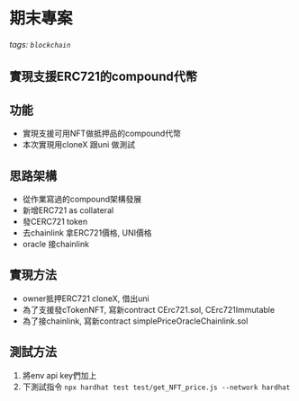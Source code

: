 # 期末專案
###### tags: `blockchain`
## 實現支援ERC721的compound代幣

## 功能
- 實現支援可用NFT做抵押品的compound代幣
- 本次實現用cloneX 跟uni 做測試


## 思路架構
- 從作業寫過的compound架構發展
- 新增ERC721 as collateral
- 發CERC721 token
- 去chainlink 拿ERC721價格, UNI價格
- oracle 接chainlink

## 實現方法
- owner抵押ERC721 cloneX, 借出uni  
- 為了支援發cTokenNFT, 寫新contract CErc721.sol, CErc721Immutable
- 為了接chainlink, 寫新contract simplePriceOracleChainlink.sol

## 測試方法
1. 將env api key們加上
2. 下測試指令
```npx hardhat test test/get_NFT_price.js --network hardhat```

